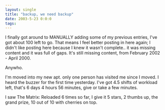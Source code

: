 ```yaml
---
layout: single
title: "backup, we need backup"
date: 2003-5-23 0:0:0
tags: 
---
```


I finally got around to MANUALLY adding some of my previous entries, I've got about 100 left to go. That means I feel better posting in here again; I didn't like posting here because I knew it wasn't complete.. it was missing content and it was full of gaps. It's still missing content, from February 2002 - April 2000.

Anywho.

I'm moved into my new apt. only one person has visited me since I moved. I heard the buzzer for the first time yesterday. I've got 4.5 shifts of workload left, that's 6 days 4 hours 56 minutes, give or take a few minutes.

I saw The Matrix: Reloaded 6 times so far, I give it 5 stars, 2 thumbs up, the grand prize, 10 out of 10 with cherries on top.

